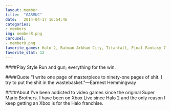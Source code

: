 ```yaml
---
layout: member
title:  "GARMUC"
date:   2014-04-17 16:54:46
categories:
- members
img: member8.png
carousel:
- member8.png
favorite_games: Halo 2, Batman Arkham City, Titanfall, Final Fantasy 7
favorite_stat: 12
---
```

####Play Style
Run and gun; everything for the win.

####Quote
"I write one page of masterpiece to ninety-one pages of shit.  I try to put the shit in the wastebasket."&mdash;Earnest Hemmingway

####About
I've been addicted to video games since the original Super Mario Brothers.  I have been on Xbox Live since Halo 2 and the only reason I keep getting an Xbox is for the Halo franchise.
